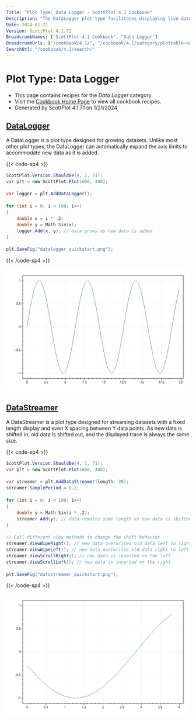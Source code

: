 ```yaml
---
Title: "Plot Type: Data Logger - ScottPlot 4.1 Cookbook"
Description: "The DataLogger plot type facilitates displaying live data by giving the developer a simple way to Add() new data points by either shifting them in or appending them to a growing list. This plot type also has special options to manage axis limits as new data arrives. See code in the WinForms Demo app for advanced usage information."
Date: 2024-01-21
Version: ScottPlot 4.1.71
BreadcrumbNames: ["ScottPlot 4.1 Cookbook", "Data Logger"]
BreadcrumbUrls: ["/cookbook/4.1/", "/cookbook/4.1/category/plottable-datalogger/"]
SearchUrl: "/cookbook/4.1/search/"
---
```


# Plot Type: Data Logger
* This page contains recipes for the _Data Logger_ category.
* Visit the [Cookbook Home Page](../../) to view all cookbook recipes.
* Generated by ScottPlot 4.1.71 on 1/21/2024
<h2><a id='datalogger' href='/cookbook/4.1/recipes/datalogger_quickstart/'>DataLogger</a></h2>

A DataLogger is a plot type designed for growing datasets. Unlike most other plot types, the DataLogger can automatically expand the axis limits to accommodate new data as it is added.

{{< code-sp4 >}}

```cs
ScottPlot.Version.ShouldBe(4, 1, 71);
var plt = new ScottPlot.Plot(600, 400);

var logger = plt.AddDataLogger();

for (int i = 0; i < 100; i++)
{
    double x = i * .2;
    double y = Math.Sin(x);
    logger.Add(x, y); // data grows as new data is added
}

plt.SaveFig("datalogger_quickstart.png");
```

{{< /code-sp4 >}}

<img src='../../images/datalogger_quickstart.png' class='d-block mx-auto my-5' />


<h2><a id='datastreamer' href='/cookbook/4.1/recipes/datastreamer_quickstart/'>DataStreamer</a></h2>

A DataStreamer is a plot type designed for streaming datasets with a fixed length display and even X spacing between Y data points. As new data is shifted in, old data is shifted out, and the displayed trace is always the same size.

{{< code-sp4 >}}

```cs
ScottPlot.Version.ShouldBe(4, 1, 71);
var plt = new ScottPlot.Plot(600, 400);

var streamer = plt.AddDataStreamer(length: 20);
streamer.SamplePeriod = 0.2;

for (int i = 0; i < 100; i++)
{
    double y = Math.Sin(i * .2);
    streamer.Add(y); // data remains same length as new data is shifted in
}

// Call different view methods to change the shift behavior
streamer.ViewWipeRight(); // new data overwrites old data left to right
streamer.ViewWipeLeft(); // new data overwrites old data right to left
streamer.ViewScrollRight(); // new data is inserted on the left
streamer.ViewScrollLeft(); // new data is inserted on the right

plt.SaveFig("datastreamer_quickstart.png");
```

{{< /code-sp4 >}}

<img src='../../images/datastreamer_quickstart.png' class='d-block mx-auto my-5' />



